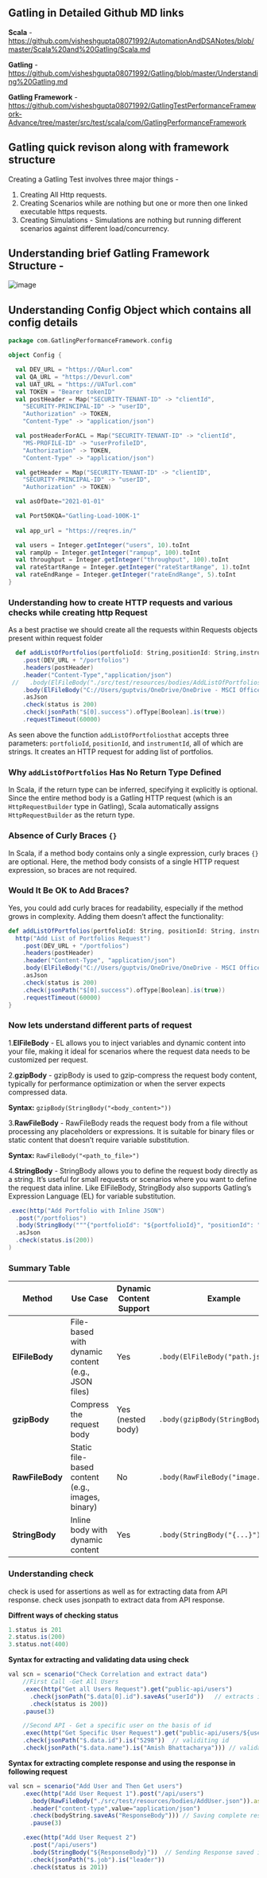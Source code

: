 ## Gatling in Detailed Github MD links

**Scala** - https://github.com/visheshgupta08071992/AutomationAndDSANotes/blob/master/Scala%20and%20Gatling/Scala.md

**Gatling** - https://github.com/visheshgupta08071992/Gatling/blob/master/Understanding%20Gatling.md

**Gatling Framework** - https://github.com/visheshgupta08071992/GatlingTestPerformanceFramework-Advance/tree/master/src/test/scala/com/GatlingPerformanceFramework


## Gatling quick revison along with framework structure

Creating a Gatling Test involves three major things -

1. Creating All Http requests.
2. Creating Scenarios while are nothing but one or more then one linked executable https requests.
3. Creating Simulations - Simulations are nothing but running different scenarios against different load/concurrency.


## Understanding brief Gatling Framework Structure -


![image](https://github.com/user-attachments/assets/f79448d0-7ae6-486b-bc45-acb3f76e4200)


## Understanding Config Object which contains all config details

```scala
package com.GatlingPerformanceFramework.config

object Config {

  val DEV_URL = "https://QAurl.com"
  val QA_URL = "https://Devurl.com"
  val UAT_URL = "https://UATurl.com"
  val TOKEN = "Bearer tokenID"
  val postHeader = Map("SECURITY-TENANT-ID" -> "clientId",
    "SECURITY-PRINCIPAL-ID" -> "userID",
    "Authorization" -> TOKEN,
    "Content-Type" -> "application/json")

  val postHeaderForACL = Map("SECURITY-TENANT-ID" -> "clientId",
    "MS-PROFILE-ID" -> "userProfileID",
    "Authorization" -> TOKEN,
    "Content-Type" -> "application/json")

  val getHeader = Map("SECURITY-TENANT-ID" -> "clientID",
    "SECURITY-PRINCIPAL-ID" -> "userID",
    "Authorization" -> TOKEN)

  val asOfDate="2021-01-01"

  val Port50KQA="Gatling-Load-100K-1"
  
  val app_url = "https://reqres.in/"

  val users = Integer.getInteger("users", 10).toInt
  val rampUp = Integer.getInteger("rampup", 100).toInt
  val throughput = Integer.getInteger("throughput", 100).toInt
  val rateStartRange = Integer.getInteger("rateStartRange", 1).toInt
  val rateEndRange = Integer.getInteger("rateEndRange", 5).toInt
}

```

### Understanding how to create HTTP requests and various checks while creating http Request

As a best practise we should create all the requests within Requests objects present within request folder

```scala
  def addListOfPortfolios(portfolioId: String,positionId: String,instrumentId: String) = http("Add List of Portfolios Request")
    .post(DEV_URL + "/portfolios")
    .headers(postHeader)
    .header("Content-Type","application/json")
 //   .body(ElFileBody("./src/test/resources/bodies/AddListOfPortfolios.json"))
    .body(ElFileBody("C://Users/guptvis/OneDrive/OneDrive - MSCI Office 365/Desktop/PositionJson/portfolio.json"))
    .asJson
    .check(status is 200)
    .check(jsonPath("$[0].success").ofType[Boolean].is(true))
    .requestTimeout(60000)

```

As seen above the function `addListOfPortfoliosthat` accepts three parameters: `portfolioId`, `positionId`, and `instrumentId`, all of which are strings.
It creates an HTTP request for adding list of portfolios.

### Why `addListOfPortfolios` Has No Return Type Defined

In Scala, if the return type can be inferred, specifying it explicitly is optional. Since the entire method body is a Gatling HTTP request (which is an `HttpRequestBuilder` type in Gatling), Scala automatically assigns `HttpRequestBuilder` as the return type.

### Absence of Curly Braces `{}`

In Scala, if a method body contains only a single expression, curly braces `{}` are optional. Here, the method body consists of a single HTTP request expression, so braces are not required.

### Would It Be OK to Add Braces?

Yes, you could add curly braces for readability, especially if the method grows in complexity. Adding them doesn’t affect the functionality:

```scala
def addListOfPortfolios(portfolioId: String, positionId: String, instrumentId: String) = {
  http("Add List of Portfolios Request")
    .post(DEV_URL + "/portfolios")
    .headers(postHeader)
    .header("Content-Type", "application/json")
    .body(ElFileBody("C://Users/guptvis/OneDrive/OneDrive - MSCI Office 365/Desktop/PositionJson/portfolio.json"))
    .asJson
    .check(status is 200)
    .check(jsonPath("$[0].success").ofType[Boolean].is(true))
    .requestTimeout(60000)
}
```

### Now lets understand different parts of request

1.**ElFileBody** -  EL allows you to inject variables and dynamic content into your file, making it ideal for scenarios where the request data needs to be customized per request.

2.**gzipBody** - gzipBody is used to gzip-compress the request body content, typically for performance optimization or when the server expects compressed data.

  **Syntax:** `gzipBody(StringBody("<body_content>"))`


3.**RawFileBody** - RawFileBody reads the request body from a file without processing any placeholders or expressions. It is suitable for binary files or static content that doesn’t require variable substitution.

  **Syntax:** `RawFileBody("<path_to_file>")`


4.**StringBody** -  StringBody allows you to define the request body directly as a string. It’s useful for small requests or scenarios where you want to define the request data inline. Like ElFileBody, StringBody also supports Gatling’s Expression Language (EL) for variable substitution.

```scala
.exec(http("Add Portfolio with Inline JSON")
  .post("/portfolios")
  .body(StringBody("""{"portfolioId": "${portfolioId}", "positionId": "${positionId}"}"""))
  .asJson
  .check(status.is(200))
)
```

### Summary Table

| Method         | Use Case                                           | Dynamic Content Support | Example                          |
|----------------|----------------------------------------------------|--------------------------|----------------------------------|
| **ElFileBody** | File-based with dynamic content (e.g., JSON files) | Yes                      | `.body(ElFileBody("path.json"))` |
| **gzipBody**   | Compress the request body                          | Yes (nested body)        | `.body(gzipBody(StringBody(...)))` |
| **RawFileBody**| Static file-based content (e.g., images, binary)   | No                       | `.body(RawFileBody("image.png"))` |
| **StringBody** | Inline body with dynamic content                   | Yes                      | `.body(StringBody("{...}"))`     |



### Understanding check

check is used for assertions as well as for extracting data from API response. check uses jsonpath to extract data from API response.

**Diffrent ways of checking status**

```scala
1.status is 201
2.status.is(200)
3.status.not(400)
```


**Syntax for extracting and validating data using check**

```js
val scn = scenario("Check Correlation and extract data")
    //First Call -Get All Users
    .exec(http("Get all Users Request").get("public-api/users")
      .check(jsonPath("$.data[0].id").saveAs("userId"))   // extracts id and saves it as userId
      .check(status is 200))
    .pause(3)

    //Second API - Get a specific user on the basis of id
    .exec(http("Get Specific User Request").get("public-api/users/${userId}") //  Saved userId is passed
    .check(jsonPath("$.data.id").is("5298"))  // validiting id
    .check(jsonPath("$.data.name").is("Amish Bhattacharya"))) // validating name
```

**Syntax for extracting complete response and using the response in following request**

```js
val scn = scenario("Add User and Then Get users")
    .exec(http("Add User Request 1").post("/api/users")
      .body(RawFileBody("./src/test/resources/bodies/AddUser.json")).asJson
      .header("content-type",value="application/json")
      .check(bodyString.saveAs("ResponseBody"))) // Saving complete response in ResponseBody Variable
      .pause(3)

    .exec(http("Add User Request 2")
      .post("/api/users")
      .body(StringBody("${ResponseBody}"))  // Sending Response saved in ResponseBody Variable
      .check(jsonPath("$.job").is("leader"))
      .check(status is 201))

```










